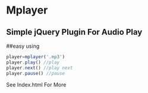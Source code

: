 # Mplayer
## Simple jQuery Plugin For Audio Play
##easy using 
```javascript
player=mplayer('.mp3')
player.play() //play
player.next() //play next
player.pause() //pause
```
See Index.html For More
